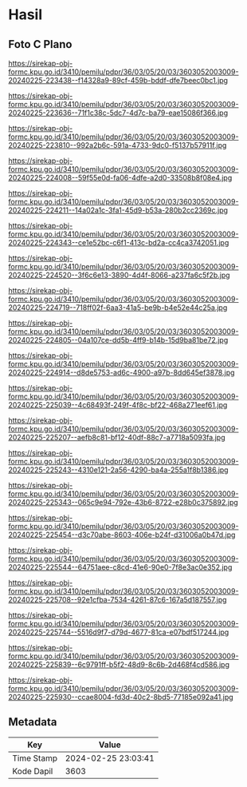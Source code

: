 # Hasil

## Foto C Plano

https://sirekap-obj-formc.kpu.go.id/3410/pemilu/pdpr/36/03/05/20/03/3603052003009-20240225-223438--f14328a9-89cf-459b-bddf-dfe7beec0bc1.jpg

https://sirekap-obj-formc.kpu.go.id/3410/pemilu/pdpr/36/03/05/20/03/3603052003009-20240225-223636--71f1c38c-5dc7-4d7c-ba79-eae15086f366.jpg

https://sirekap-obj-formc.kpu.go.id/3410/pemilu/pdpr/36/03/05/20/03/3603052003009-20240225-223810--992a2b6c-591a-4733-9dc0-f5137b57911f.jpg

https://sirekap-obj-formc.kpu.go.id/3410/pemilu/pdpr/36/03/05/20/03/3603052003009-20240225-224008--59f55e0d-fa06-4dfe-a2d0-33508b8f08e4.jpg

https://sirekap-obj-formc.kpu.go.id/3410/pemilu/pdpr/36/03/05/20/03/3603052003009-20240225-224211--14a02a1c-3fa1-45d9-b53a-280b2cc2369c.jpg

https://sirekap-obj-formc.kpu.go.id/3410/pemilu/pdpr/36/03/05/20/03/3603052003009-20240225-224343--ce1e52bc-c6f1-413c-bd2a-cc4ca3742051.jpg

https://sirekap-obj-formc.kpu.go.id/3410/pemilu/pdpr/36/03/05/20/03/3603052003009-20240225-224520--3f6c6e13-3890-4d4f-8066-a237fa6c5f2b.jpg

https://sirekap-obj-formc.kpu.go.id/3410/pemilu/pdpr/36/03/05/20/03/3603052003009-20240225-224719--718ff02f-6aa3-41a5-be9b-b4e52e44c25a.jpg

https://sirekap-obj-formc.kpu.go.id/3410/pemilu/pdpr/36/03/05/20/03/3603052003009-20240225-224805--04a107ce-dd5b-4ff9-b14b-15d9ba81be72.jpg

https://sirekap-obj-formc.kpu.go.id/3410/pemilu/pdpr/36/03/05/20/03/3603052003009-20240225-224914--d8de5753-ad6c-4900-a97b-8dd645ef3878.jpg

https://sirekap-obj-formc.kpu.go.id/3410/pemilu/pdpr/36/03/05/20/03/3603052003009-20240225-225039--4c68493f-249f-4f8c-bf22-468a271eef61.jpg

https://sirekap-obj-formc.kpu.go.id/3410/pemilu/pdpr/36/03/05/20/03/3603052003009-20240225-225207--aefb8c81-bf12-40df-88c7-a7718a5093fa.jpg

https://sirekap-obj-formc.kpu.go.id/3410/pemilu/pdpr/36/03/05/20/03/3603052003009-20240225-225243--4310e121-2a56-4290-ba4a-255a1f8b1386.jpg

https://sirekap-obj-formc.kpu.go.id/3410/pemilu/pdpr/36/03/05/20/03/3603052003009-20240225-225343--065c9e94-792e-43b6-8722-e28b0c375892.jpg

https://sirekap-obj-formc.kpu.go.id/3410/pemilu/pdpr/36/03/05/20/03/3603052003009-20240225-225454--d3c70abe-8603-406e-b24f-d31006a0b47d.jpg

https://sirekap-obj-formc.kpu.go.id/3410/pemilu/pdpr/36/03/05/20/03/3603052003009-20240225-225544--64751aee-c8cd-41e6-90e0-7f8e3ac0e352.jpg

https://sirekap-obj-formc.kpu.go.id/3410/pemilu/pdpr/36/03/05/20/03/3603052003009-20240225-225708--92e1cfba-7534-4261-87c6-167a5d187557.jpg

https://sirekap-obj-formc.kpu.go.id/3410/pemilu/pdpr/36/03/05/20/03/3603052003009-20240225-225744--5516d9f7-d79d-4677-81ca-e07bdf517244.jpg

https://sirekap-obj-formc.kpu.go.id/3410/pemilu/pdpr/36/03/05/20/03/3603052003009-20240225-225839--6c9791ff-b5f2-48d9-8c6b-2d468f4cd586.jpg

https://sirekap-obj-formc.kpu.go.id/3410/pemilu/pdpr/36/03/05/20/03/3603052003009-20240225-225930--ccae8004-fd3d-40c2-8bd5-77185e092a41.jpg


## Metadata

| Key        | Value               |
| ---------- | ------------------- |
| Time Stamp | 2024-02-25 23:03:41 |
| Kode Dapil | 3603                |



